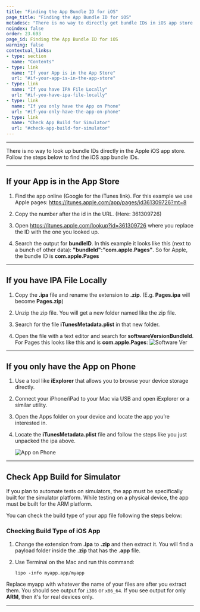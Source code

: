 ```yaml
---
title: "Finding the App Bundle ID for iOS"
page_title: "Finding the App Bundle ID for iOS"
metadesc: "There is no way to directly get bundle IDs in iOS app store (Apple Store) directly. Learn how to find the app bundle ID for iOS"
noindex: false
order: 23.693
page_id: Finding the App Bundle ID for iOS
warning: false
contextual_links:
- type: section
  name: "Contents"
- type: link
  name: "If your App is in the App Store"
  url: "#if-your-app-is-in-the-app-store"
- type: link
  name: "If you have IPA File Locally"
  url: "#if-you-have-ipa-file-locally"
- type: link
  name: "If you only have the App on Phone"
  url: "#if-you-only-have-the-app-on-phone"
- type: link
  name: "Check App Build for Simulator"
  url: "#check-app-build-for-simulator"
---
```


---

There is no way to look up bundle IDs directly in the Apple iOS app store. Follow the steps below to find the iOS app bundle IDs.

---

## **If your App is in the App Store**

1. Find the app online (Google for the iTunes link). For this example we use Apple pages: https://itunes.apple.com/app/pages/id361309726?mt=8

2. Copy the number after the id in the URL. (Here: 361309726)

3. Open https://itunes.apple.com/lookup?id=361309726 where you replace the ID with the one you looked up.

4. Search the output for **bundleID**. In this example it looks like this (next to a bunch of other data): **"bundleId":"com.apple.Pages"**. So for Apple, the bundle ID is **com.apple.Pages**

---

## **If you have IPA File Locally**

1. Copy the **.ipa** file and rename the extension to **.zip**. (E.g. **Pages.ipa** will become **Pages.zip**)

2. Unzip the zip file. You will get a new folder named like the zip file.

3. Search for the file **iTunesMetadata.plist** in that new folder.

4. Open the file with a text editor and search for **softwareVersionBundleId**. For Pages this looks like this and is **com.apple.Pages**:
   ![Software Ver](https://s3.amazonaws.com/static-docs.testsigma.com/new_images/projects/applications/appbundleios.png)

---

## **If you only have the App on Phone**

1. Use a tool like **iExplorer** that allows you to browse your device storage directly.

2. Connect your iPhone/iPad to your Mac via USB and open iExplorer or a similar utility.

3. Open the Apps folder on your device and locate the app you’re interested in.

4. Locate the **iTunesMetadata.plist** file and follow the steps like you just unpacked the ipa above.

   ![App on Phone](https://s3.amazonaws.com/static-docs.testsigma.com/new_images/projects/applications/appiosbndl.png)

---

## **Check App Build for Simulator**

If you plan to automate tests on simulators, the app must be specifically built for the simulator platform. While testing on a physical device, the app must be built for the ARM platform.


You can check the build type of your app file following the steps below:

### **Checking Build Type of iOS App**

1. Change the extension from **.ipa** to **.zip** and then extract it. You will find a payload folder inside the **.zip** that has the **.app** file.

2. Use Terminal on the Mac and run this command:

   ```lipo -info myapp.app/myapp```

Replace myapp with whatever the name of your files are after you extract them. You should see output for `i386` or `x86_64`. If you see output for only **ARM**, then it's for real devices only.

---
